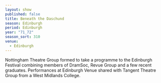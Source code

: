 ```yaml
---
layout: show
published: false
title: Beneath the Daschund
season: Edinburgh
period: Edinburgh
year: "71_72"
season_sort: 310
venue:
  - Edinburgh
---
```



Nottingham Theatre Group formed to take a programme to the Edinburgh Festival combining members of DramSoc, Revue Group and a few recent graduates. Performances at Edinburgh Venue shared with Tangent Theatre Group from a West Midlands College.
